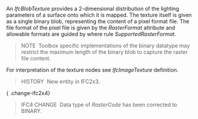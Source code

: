 An _IfcBlobTexture_ provides a 2-dimensional distribution of the lighting parameters of a surface onto which it is mapped. The texture itself is given as a single binary blob, representing the content of a pixel format file. The file format of the pixel file is given by the _RasterFormat_ attribute and allowable formats are guided by where rule _SupportedRasterFormat_.

> NOTE&nbsp; Toolbox specific implementations of the binary datatype may restrict the maximum length of the binary blob to capture the raster file content.

For interpretation of the texture nodes see _IfcImageTexture_ definition.

> HISTORY&nbsp; New entity in IFC2x3.

{ .change-ifc2x4}
> IFC4 CHANGE&nbsp; Data type of _RasterCode_ has been corrected to BINARY.